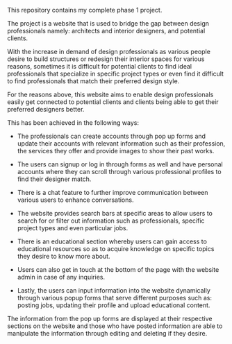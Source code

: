 This repository contains my complete phase 1 project.

The project is a website that is used to bridge the gap between design professionals namely: architects and interior designers, and potential clients. 

With the increase in demand of design professionals as various people desire to build structures or redesign their interior spaces for various reasons, sometimes it is difficult for potential clients to find ideal professionals that specialize in specific project types or even find it difficult to find professionals that match their preferred design style.

For the reasons above, this website aims to enable design professionals easily get connected to potential clients and clients being able to get their preferred designers better. 

This has been achieved in the following ways:

* The professionals can create accounts through pop up forms and update their accounts with relevant information such as their profession, the services they offer and provide images to show their past works.

* The users can signup or log in through forms as well and have personal accounts where they can scroll through various professional profiles to find their designer match.

* There is a chat feature to further improve communication between various users to enhance conversations.

* The website provides search bars at specific areas to allow users to search for or filter out information such as professionals, specific project types and even particular jobs.

* There is an educational section whereby users can gain access to educational resources so as to acquire knowledge on specific topics they desire to know more about.

* Users can also get in touch at the bottom of the page with the website admin in case of any inquiries.

* Lastly, the users can input information into the website dynamically through various popup forms that serve different purposes such as: posting jobs, updating their profile and upload educational content.

The information from the pop up forms are displayed at their respective sections on the website and those who have posted information are able to manipulate the information through editing and deleting if they desire.
